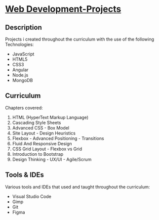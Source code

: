 # [Web Development-Projects](https://codingfactory.aueb.gr/)
## Description  
Projects i created throughout the curriculum with the use of the following Technologies: 
<ul>
  <li>JavaScript</li>
  <li>HTML5</li>
  <li>CSS3</li>
  <li>Angular</li>
  <li>Node.js</li>
  <li>MongoDB</li>
</ul>   

## Curriculum
Chapters covered:  
<ol>
  <li>HTML (HyperText Markup Language)</li>
  <li>Cascading Style Sheets</li>
  <li>Advanced CSS - Box Model</li>
  <li>Site Layout - Design Heuristics</li>
  <li>Flexbox - Advanced Positioning - Transitions</li>
  <li>Fluid And Responsive Design</li>
  <li>CSS Grid Layout - Flexbox vs Grid</li>
  <li>Introduction to Bootstrap</li>
  <li>Design Thinking - UX/UI - Agile/Scrum</li>
</ol>  

## Tools & IDEs 
Various tools and IDEs that used and taught throughout the curriculum: 
<ul>
  <li>Visual Studio Code</li>
  <li>Gimp</li>
  <li>Git</li>
  <li>Figma</li>

